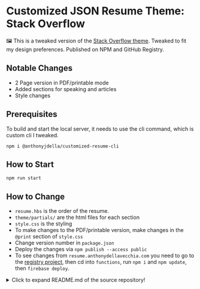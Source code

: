 # Customized JSON Resume Theme: Stack Overflow

🖼️ This is a tweaked version of the [Stack Overflow theme](https://github.com/phoinixi/jsonresume-theme-stackoverflow). Tweaked to fit my design preferences. Published on NPM and GitHub Registry.

## Notable Changes

* 2 Page version in PDF/printable mode 
* Added sections for speaking and articles
* Style changes

## Prerequisites

To build and start the local server, it needs to use the cli command, which is custom cli I tweaked.

`npm i @anthonyjdella/customized-resume-cli`

## How to Start

`npm run start`

## How to Change

* `resume.hbs` is the order of the resume.
* `theme/partials/` are the html files for each section
* `style.css` is the styling
* To make changes to the PDF/printable version, make changes in the `@print` section of `style.css`
* Change version number in `package.json`
* Deploy the changes via `npm publish --access public`
* To see changes from `resume.anthonydellavecchia.com` you need to go to the [registry project](https://github.com/anthonyjdella/customized-registry-functions), then cd into `functions`, run `npm i` and `npm update`, then `firebase deploy`.

<details>
  <summary>Click to expand README.md of the source repository!</summary>

# Stack Overflow theme for jsonresume [![npm version](https://badge.fury.io/js/jsonresume-theme-stackoverflow.svg)](http://badge.fury.io/js/jsonresume-theme-stackoverflow)

**Printable version with custom CSS**

[DEMO](https://themes.jsonresume.org/theme/stackoverflow)

## Getting started

### Install the command line

Create your resume in json on [jsonresume](https://jsonresume.org)

The official [resume-cli](https://github.com/jsonresume/resume-cli) to run the development server.

Go ahead and install it:

```
npm install -g resume-cli
```

### Install and serve theme

Clone the repository

```
git clone https://github.com/francescoes/jsonresume-theme-stackoverflow.git
```

And simply run:

```
resume serve
```

You should now see this message:

```
Preview: http://localhost:4000
Press ctrl-c to stop
```

To build your own resume, create a 'resume.json' file in the current folder and follow the [json resume schema](https://jsonresume.org/schema/)

### Social Profiles Icons

**Profiles supported with brand colors:**

github, stack overflow, linkedin, dribbble, twitter, facebook, pinterest, instagram, soundcloud, wordpress, youtube, flickr, google plus, tumblr, foursquare.

To have a social icon close the social link profile (or username) it is enough to set a `network` the name of the Social Network (es: 'Stack Overflow').

#### Support to extra fields

With stackoverflow theme it is possible to add:

- `keywords` to each 'work', 'publication' and 'volunteer' item
- `summary` to each 'interests' and 'education' item
- `location` to each 'work', 'education' and 'volunteer' item
- `birth` to 'basics'

example of the extra `location` object: 

```
"location": {
  "city": "Zürich",
  "countryCode": "CH",
  "region": "Switzerland"
} 
```
example of the extra `birth` object:

```
"birth": {
  "place": "New York",
  "state": "USA",
  "date": "1988"
}
```

## Contribution

Fork the project, add your feature (or fix your bug) and open a pull request OR

[Open an issue](https://github.com/francescoes/jsonresume-theme-stackoverflow/issues/new) if you find find or if you would like to have extra fields or changes 

## License

Available under the [MIT license](http://opensource.org/licenses/mit-license.php).
